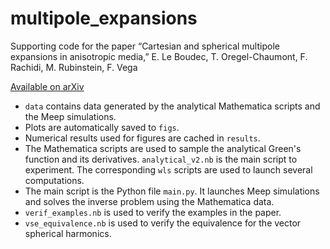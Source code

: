 # multipole_expansions

Supporting code for the paper “Cartesian and spherical multipole expansions in anisotropic media,” E. Le Boudec, T. Oregel-Chaumont, F. Rachidi, M. Rubinstein, F. Vega

[Available on arXiv](https://doi.org/10.48550/arXiv.2408.12303)


- `data` contains data generated by the analytical Mathematica scripts and the Meep simulations.
- Plots are automatically saved to `figs`.
- Numerical results used for figures are cached in `results`.
- The Mathematica scripts are used to sample the analytical Green's function and its derivatives. `analytical_v2.nb` is the main script to experiment. The corresponding `wls` scripts are used to launch several computations.
- The main script is the Python file `main.py`. It launches Meep simulations and solves the inverse problem using the Mathematica data.
- `verif_examples.nb` is used to verify the examples in the paper.
- `vse_equivalence.nb` is used to verify the equivalence for the vector spherical harmonics.
